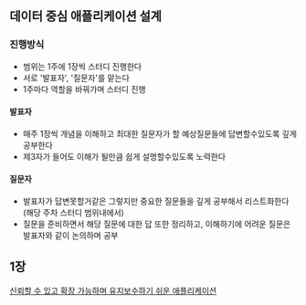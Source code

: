 ## 데이터 중심 애플리케이션 설계

### 진행방식
- 범위는 1주에 1장씩 스터디 진행한다
- 서로 '발표자', '질문자'를 맡는다
- 1주마다 역할을 바꿔가며 스터디 진행

#### 발표자
- 매주 1장씩 개념을 이해하고 최대한 질문자가 할 예상질문들에 답변할수있도록 깊게 공부한다
- 제3자가 들어도 이해가 될만큼 쉽게 설명할수있도록 노력한다

#### 질문자
- 발표자가 답변못할거같은 그렇지만 중요한 질문들을 깊게 공부해서 리스트화한다(해당 주차 스터디 범위내에서)
- 질문을 준비하면서 해당 질문에 대한 답 또한 정리하고, 이해하기에 어려운 질문은 발표자와 같이 논의하며 공부

## 1장
[신뢰할 수 있고 확장 가능하며 유지보수하기 쉬운 애플리케이션](https://velog.io/@jhbaik1501/%EB%8D%B0%EC%9D%B4%ED%84%B0-%EC%A4%91%EC%8B%AC-%EC%95%A0%ED%94%8C%EB%A6%AC%EC%BC%80%EC%9D%B4%EC%85%98-%EC%84%A4%EA%B3%84-1%EC%9E%A5-%EC%A0%95%EB%A6%AC)
